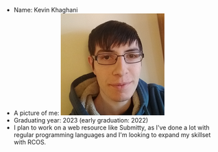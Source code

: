* Name: Kevin Khaghani
* A picture of me:
![Here I am](img/kkhag_small.png)
* Graduating year: 2023 (early graduation: 2022)
* I plan to work on a web resource like Submitty, as I've done a lot with regular programming languages and I'm looking to expand my skillset with RCOS.
